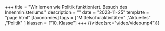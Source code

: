 +++
title = "Wir lernen wie Politik funktioniert. Besuch des
Innenministeriums."
description = ""
date = "2023-11-25"
template = "page.html"
[taxonomies]
tags = ["Mittelschulaktivitäten" ,"Aktuelles" ,"Politik" ]
klassen = ["10. Klasse"]
+++
{{video(src="video/video.mp4")}}

